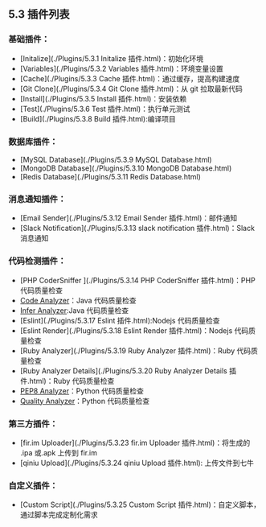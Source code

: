 ## 5.3 插件列表

### 基础插件：

- [Initalize](./Plugins/5.3.1 Initalize 插件.html)：初始化环境
- [Variables](./Plugins/5.3.2 Variables 插件.html)：环境变量设置
- [Cache](./Plugins/5.3.3 Cache 插件.html)：通过缓存，提高构建速度
- [Git Clone](./Plugins/5.3.4 Git Clone 插件.html)：从 git 拉取最新代码
- [Install](./Plugins/5.3.5 Install 插件.html)：安装依赖
- [Test](./Plugins/5.3.6  Test 插件.html)：执行单元测试
- [Build](./Plugins/5.3.8 Build 插件.html):编译项目

### 数据库插件：
- [MySQL Database](./Plugins/5.3.9 MySQL Database.html)
- [MongoDB Database](./Plugins/5.3.10 MongoDB Database.html)
- [Redis Database](./Plugins/5.3.11 Redis Database.html)

### 消息通知插件：
- [Email Sender](./Plugins/5.3.12 Email Sender 插件.html)：邮件通知
- [Slack Notification](./Plugins/5.3.13 slack notification 插件.html)：Slack 消息通知

### 代码检测插件：

- [PHP CoderSniffer ](./Plugins/5.3.14 PHP CoderSniffer 插件.html)：PHP 代码质量检查
- [Code Analyzer](./waiting.html)：Java 代码质量检查
- [Infer Analyzer](./waiting.html):Java 代码质量检查
- [Eslint](./Plugins/5.3.17 Eslint 插件.html):Nodejs 代码质量检查
- [Eslint Render](./Plugins/5.3.18 Eslint Render 插件.html)：Nodejs 代码质量检查
- [Ruby Analyzer](./Plugins/5.3.19 Ruby Analyzer 插件.html)：Ruby 代码质量检查
- [Ruby Analyzer Details](./Plugins/5.3.20 Ruby Analyzer Details 插件.html)：Ruby 代码质量检查
- [PEP8 Analyzer](./waiting.html)：Python 代码质量检查
- [Quality Analyzer](./waiting.html)：Python 代码质量检查

### 第三方插件：
- [fir.im Uploader](./Plugins/5.3.23 fir.im Uploader 插件.html)：将生成的 .ipa 或.apk 上传到 fir.im
- [qiniu Upload](./Plugins/5.3.24 qiniu Upload 插件.html):  上传文件到七牛

### 自定义插件：
- [Custom Script](./Plugins/5.3.25 Custom Script 插件.html)：自定义脚本，通过脚本完成定制化需求
